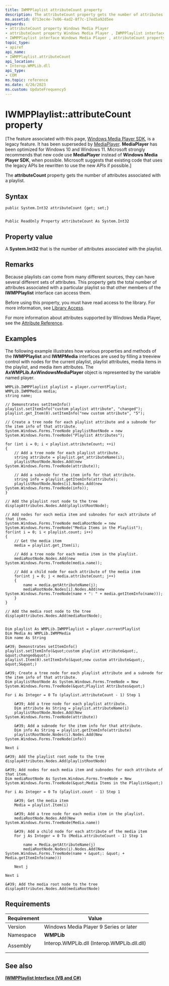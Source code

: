 ```yaml
---
title: IWMPPlaylist attributeCount property
description: The attributeCount property gets the number of attributes associated with a playlist.
ms.assetid: 0713ec4e-7e06-4ad2-8f7c-17ed5a92d5ee
keywords:
- attributeCount property Windows Media Player
- attributeCount property Windows Media Player , IWMPPlaylist interface
- IWMPPlaylist interface Windows Media Player , attributeCount property
topic_type:
- apiref
api_name:
- IWMPPlaylist.attributeCount
api_location:
- Interop.WMPLib.dll
api_type:
- COM
ms.topic: reference
ms.date: 4/26/2023
ms.custom: UpdateFrequency5
---
```


# IWMPPlaylist::attributeCount property

\[The feature associated with this page, [Windows Media Player SDK](/windows/win32/wmp/windows-media-player-sdk), is a legacy feature. It has been superseded by [MediaPlayer](/uwp/api/Windows.Media.Playback.MediaPlayer). **MediaPlayer** has been optimized for Windows 10 and Windows 11. Microsoft strongly recommends that new code use **MediaPlayer** instead of **Windows Media Player SDK**, when possible. Microsoft suggests that existing code that uses the legacy APIs be rewritten to use the new APIs if possible.\]

The **attributeCount** property gets the number of attributes associated with a playlist.

## Syntax


```CSharp
public System.Int32 attributeCount {get; set;}
```


```VB

Public ReadOnly Property attributeCount As System.Int32
```





## Property value

A **System.Int32** that is the number of attributes associated with the playlist.

## Remarks

Because playlists can come from many different sources, they can have several different sets of attributes. This property gets the total number of attributes associated with a particular playlist so that other members of the **IWMPPlaylist** interface can access them.

Before using this property, you must have read access to the library. For more information, see [Library Access](library-access.md).

For more information about attributes supported by Windows Media Player, see the [Attribute Reference](attribute-reference.md).

## Examples

The following example illustrates how various properties and methods of the **IWMPPlaylist** and **IWMPMedia** interfaces are used by filling a treeview control with nodes for the current playlist, playlist attributes, media items in the playlist, and media item attributes. The **AxWMPLib.AxWindowsMediaPlayer** object is represented by the variable named player.


```CSharp
WMPLib.IWMPPlaylist playlist = player.currentPlaylist;
WMPLib.IWMPMedia media;
string name;

// Demonstrates setItemInfo()
playlist.setItemInfo("custom playlist attribute", "changed");
playlist.get_Item(0).setItemInfo("new custom attribute", "5");

// Create a tree node for each playlist attribute and a subnode for the item info of that attribute.
System.Windows.Forms.TreeNode playlistRootNode = new System.Windows.Forms.TreeNode("Playlist Attributes");

for (int i = 0; i < playlist.attributeCount; ++i)
{
    // Add a tree node for each playlist attribute.
    string attribute = playlist.get_attributeName(i);
    playlistRootNode.Nodes.Add(new System.Windows.Forms.TreeNode(attribute));

    // Add a subnode for the item info for that attribute.
    string info = playlist.getItemInfo(attribute);
    playlistRootNode.Nodes[i].Nodes.Add(new System.Windows.Forms.TreeNode(info));
}

// Add the playlist root node to the tree
displayAttributes.Nodes.Add(playlistRootNode);

// Add nodes for each media item and subnodes for each attribute of that item.
System.Windows.Forms.TreeNode mediaRootNode = new System.Windows.Forms.TreeNode("Media Items in the Playlist");
for(int i = 0; i < playlist.count; i++)
{
    // Get the media item
    media = playlist.get_Item(i);

    // Add a tree node for each media item in the playlist.
    mediaRootNode.Nodes.Add(new System.Windows.Forms.TreeNode(media.name));

    // Add a child node for each attribute of the media item
    for(int j = 0; j < media.attributeCount; j++)
    {
        name = media.getAttributeName(j);
        mediaRootNode.Nodes[i].Nodes.Add(new System.Windows.Forms.TreeNode(name + ": " + media.getItemInfo(name)));
    }
}

// Add the media root node to the tree
displayAttributes.Nodes.Add(mediaRootNode);
```


```VB

Dim playlist As WMPLib.IWMPPlaylist = player.currentPlaylist
Dim Media As WMPLib.IWMPMedia
Dim name As String

&#39; Demonstrates setItemInfo()
playlist.setItemInfo(&quot;custom playlist attribute&quot;, &quot;changed&quot;)
playlist.Item(0).setItemInfo(&quot;new custom attribute&quot;, &quot;5&quot;)

&#39; Create a tree node for each playlist attribute and a subnode for the item info of that attribute.
Dim playlistRootNode As System.Windows.Forms.TreeNode = New System.Windows.Forms.TreeNode(&quot;Playlist Attributes&quot;)

For i As Integer = 0 To (playlist.attributeCount - 1) Step 1

    &#39; Add a tree node for each playlist attribute.
    Dim attribute As String = playlist.attributeName(i)
    playlistRootNode.Nodes.Add(New System.Windows.Forms.TreeNode(attribute))

    &#39; Add a subnode for the item info for that attribute.
    Dim info As String = playlist.getItemInfo(attribute)
    playlistRootNode.Nodes(i).Nodes.Add(New System.Windows.Forms.TreeNode(info))

Next i

&#39; Add the playlist root node to the tree
displayAttributes.Nodes.Add(playlistRootNode)

&#39; Add nodes for each media item and subnodes for each attribute of that item.
Dim mediaRootNode As System.Windows.Forms.TreeNode = New System.Windows.Forms.TreeNode(&quot;Media Items in the Playlist&quot;)

For i As Integer = 0 To (playlist.count - 1) Step 1

    &#39; Get the media item
    Media = playlist.Item(i)

    &#39; Add a tree node for each media item in the playlist.
    mediaRootNode.Nodes.Add(New System.Windows.Forms.TreeNode(Media.name))

    &#39; Add a child node for each attribute of the media item
    For j As Integer = 0 To (Media.attributeCount - 1) Step 1

        name = Media.getAttributeName(j)
        mediaRootNode.Nodes(i).Nodes.Add(New System.Windows.Forms.TreeNode(name + &quot;: &quot; + Media.getItemInfo(name)))

    Next j

Next i

&#39; Add the media root node to the tree
displayAttributes.Nodes.Add(mediaRootNode)
```





## Requirements



| Requirement | Value |
|----------------------|------------------------------------------------------------------------------------------------------------------------|
| Version<br/>   | Windows Media Player 9 Series or later<br/>                                                                      |
| Namespace<br/> | **WMPLib**<br/>                                                                                                  |
| Assembly<br/>  | <dl> <dt>Interop.WMPLib.dll (Interop.WMPLib.dll.dll)</dt> </dl> |



## See also

<dl> <dt>

[**IWMPPlaylist Interface (VB and C#)**](iwmpplaylist--vb-and-c.md)
</dt> </dl>

 

 





